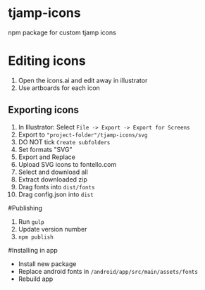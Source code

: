 # tjamp-icons
npm package for custom tjamp icons

# Editing icons
1. Open the icons.ai and edit away in illustrator
2. Use artboards for each icon

## Exporting icons
1. In Illustrator: Select `File -> Export -> Export for Screens`
2. Export to `"project-folder"/tjamp-icons/svg`
3. DO NOT tick `Create subfolders`
4. Set formats "SVG"
5. Export and Replace
6. Upload SVG icons to fontello.com
7. Select and download all
8. Extract downloaded zip
9. Drag fonts into `dist/fonts`
10. Drag config.json into `dist`

#Publishing
1. Run `gulp`
2. Update version number
3. `npm publish`

#Installing in app
- Install new package
- Replace android fonts in `/android/app/src/main/assets/fonts`
- Rebuild app